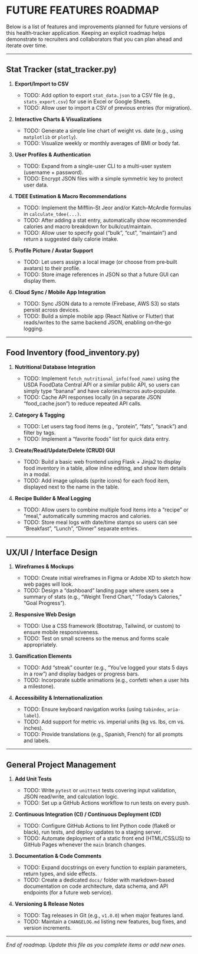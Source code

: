 # FUTURE FEATURES ROADMAP

Below is a list of features and improvements planned for future versions of this health‐tracker application. Keeping an explicit roadmap helps demonstrate to recruiters and collaborators that you can plan ahead and iterate over time.

---

## Stat Tracker (stat_tracker.py)
1. **Export/Import to CSV**  
   - TODO: Add option to export `stat_data.json` to a CSV file (e.g., `stats_export.csv`) for use in Excel or Google Sheets.  
   - TODO: Allow user to import a CSV of previous entries (for migration).

2. **Interactive Charts & Visualizations**  
   - TODO: Generate a simple line chart of weight vs. date (e.g., using `matplotlib` or `plotly`).  
   - TODO: Visualize weekly or monthly averages of BMI or body fat.

3. **User Profiles & Authentication**  
   - TODO: Expand from a single-user CLI to a multi-user system (username + password).  
   - TODO: Encrypt JSON files with a simple symmetric key to protect user data.

4. **TDEE Estimation & Macro Recommendations**  
   - TODO: Implement the Mifflin–St Jeor and/or Katch–McArdle formulas in `calculate_tdee(...)`.  
   - TODO: After adding a stat entry, automatically show recommended calories and macro breakdown for bulk/cut/maintain.  
   - TODO: Allow user to specify goal (“bulk”, “cut”, “maintain”) and return a suggested daily calorie intake.

5. **Profile Picture / Avatar Support**  
   - TODO: Let users assign a local image (or choose from pre‐built avatars) to their profile.  
   - TODO: Store image references in JSON so that a future GUI can display them.

6. **Cloud Sync / Mobile App Integration**  
   - TODO: Sync JSON data to a remote (Firebase, AWS S3) so stats persist across devices.  
   - TODO: Build a simple mobile app (React Native or Flutter) that reads/writes to the same backend JSON, enabling on‐the‐go logging.

---

## Food Inventory (food_inventory.py)
1. **Nutritional Database Integration**  
   - TODO: Implement `fetch_nutritional_info(food_name)` using the USDA FoodData Central API or a similar public API, so users can simply type “banana” and have calories/macros auto‐populate.  
   - TODO: Cache API responses locally (in a separate JSON “food_cache.json”) to reduce repeated API calls.

2. **Category & Tagging**  
   - TODO: Let users tag food items (e.g., “protein”, “fats”, “snack”) and filter by tags.  
   - TODO: Implement a “favorite foods” list for quick data entry.

3. **Create/Read/Update/Delete (CRUD) GUI**  
   - TODO: Build a basic web frontend using Flask + Jinja2 to display food inventory in a table, allow inline editing, and show item details in a modal.  
   - TODO: Add image uploads (sprite icons) for each food item, displayed next to the name in the table.

4. **Recipe Builder & Meal Logging**  
   - TODO: Allow users to combine multiple food items into a “recipe” or “meal,” automatically summing macros and calories.  
   - TODO: Store meal logs with date/time stamps so users can see “Breakfast”, “Lunch”, “Dinner” separate entries.

---

## UX/UI / Interface Design 
1. **Wireframes & Mockups**  
   - TODO: Create initial wireframes in Figma or Adobe XD to sketch how web pages will look.  
   - TODO: Design a “dashboard” landing page where users see a summary of stats (e.g., “Weight Trend Chart,” “Today’s Calories,” “Goal Progress”).

2. **Responsive Web Design**  
   - TODO: Use a CSS framework (Bootstrap, Tailwind, or custom) to ensure mobile responsiveness.  
   - TODO: Test on small screens so the menus and forms scale appropriately.

3. **Gamification Elements**  
   - TODO: Add “streak” counter (e.g., “You’ve logged your stats 5 days in a row”) and display badges or progress bars.  
   - TODO: Incorporate subtle animations (e.g., confetti when a user hits a milestone).

4. **Accessibility & Internationalization**  
   - TODO: Ensure keyboard navigation works (using `tabindex`, `aria-label`).  
   - TODO: Add support for metric vs. imperial units (kg vs. lbs, cm vs. inches).  
   - TODO: Provide translations (e.g., Spanish, French) for all prompts and labels.

---

## General Project Management
1. **Add Unit Tests**  
   - TODO: Write `pytest` or `unittest` tests covering input validation, JSON read/write, and calculation logic.  
   - TODO: Set up a GitHub Actions workflow to run tests on every push.

2. **Continuous Integration (CI) / Continuous Deployment (CD)**  
   - TODO: Configure GitHub Actions to lint Python code (flake8 or black), run tests, and deploy updates to a staging server.  
   - TODO: Automate deployment of a static front end (HTML/CSS/JS) to GitHub Pages whenever the `main` branch changes.

3. **Documentation & Code Comments**  
   - TODO: Expand docstrings on every function to explain parameters, return types, and side effects.  
   - TODO: Create a dedicated `docs/` folder with markdown-based documentation on code architecture, data schema, and API endpoints (for a future web service).

4. **Versioning & Release Notes**  
   - TODO: Tag releases in Git (e.g., `v1.0.0`) when major features land.  
   - TODO: Maintain a `CHANGELOG.md` listing new features, bug fixes, and version increments.

---

_End of roadmap. Update this file as you complete items or add new ones._  
